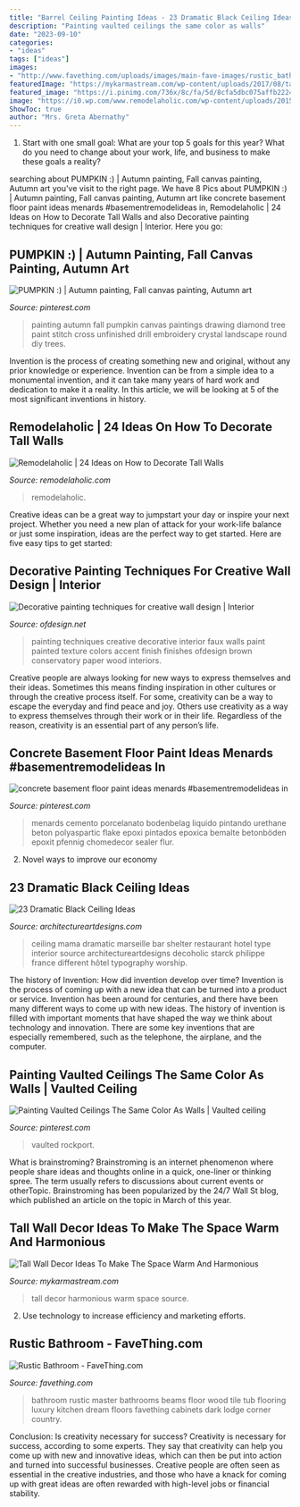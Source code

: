 ```yaml
---
title: "Barrel Ceiling Painting Ideas - 23 Dramatic Black Ceiling Ideas"
description: "Painting vaulted ceilings the same color as walls"
date: "2023-09-10"
categories:
- "ideas"
tags: ["ideas"]
images:
- "http://www.favething.com/uploads/images/main-fave-images/rustic_bathroom_1-1.jpg"
featuredImage: "https://mykarmastream.com/wp-content/uploads/2017/08/tall-wall-decor-12.jpg"
featured_image: "https://i.pinimg.com/736x/8c/fa/5d/8cfa5dbc075affb2224eccd65a556930.jpg"
image: "https://i0.wp.com/www.remodelaholic.com/wp-content/uploads/2015/07/bedroom-.jpg?ssl=1"
ShowToc: true
author: "Mrs. Greta Abernathy"
---
```



1. Start with one small goal: What are your top 5 goals for this year? What do you need to change about your work, life, and business to make these goals a reality? 

	

		
searching about PUMPKIN :) | Autumn painting, Fall canvas painting, Autumn art you've visit to the right page. We have 8 Pics about PUMPKIN :) | Autumn painting, Fall canvas painting, Autumn art like concrete basement floor paint ideas menards #basementremodelideas in, Remodelaholic | 24 Ideas on How to Decorate Tall Walls and also Decorative painting techniques for creative wall design | Interior. Here you go:
		
    
## PUMPKIN :) | Autumn Painting, Fall Canvas Painting, Autumn Art

<img loading=lazy src="https://i.pinimg.com/736x/73/f8/d0/73f8d0a3e0daf201fbb893569a2b938c--painting-pumpkins-autumn-painting.jpg" onerror="this.onerror=null;this.src='https://tse2.mm.bing.net/th?id=OIP.iwrl4GitDXSphgOyOThKZgAAAA&amp;pid=15.1';" alt="PUMPKIN :) | Autumn painting, Fall canvas painting, Autumn art">

_Source: pinterest.com_

>painting autumn fall pumpkin canvas paintings drawing diamond tree paint stitch cross unfinished drill embroidery crystal landscape round diy trees. 

	

Invention is the process of creating something new and original, without any prior knowledge or experience. Invention can be from a simple idea to a monumental invention, and it can take many years of hard work and dedication to make it a reality. In this article, we will be looking at 5 of the most significant inventions in history.

    
## Remodelaholic | 24 Ideas On How To Decorate Tall Walls

<img loading=lazy src="https://i0.wp.com/www.remodelaholic.com/wp-content/uploads/2015/07/bedroom-.jpg?ssl=1" onerror="this.onerror=null;this.src='https://tse4.mm.bing.net/th?id=OIP.sWLcbSuv-agwCUjHoDSxPQHaKZ&amp;pid=15.1';" alt="Remodelaholic | 24 Ideas on How to Decorate Tall Walls">

_Source: remodelaholic.com_

>remodelaholic. 

	

Creative ideas can be a great way to jumpstart your day or inspire your next project. Whether you need a new plan of attack for your work-life balance or just some inspiration, ideas are the perfect way to get started. Here are five easy tips to get started: 

    
## Decorative Painting Techniques For Creative Wall Design | Interior

<img loading=lazy src="http://www.ofdesign.net/wp-content/uploads/files/2/5/0/decorative-painting-techniques-for-creative-wall-design-17-250.jpg" onerror="this.onerror=null;this.src='https://tse3.mm.bing.net/th?id=OIP.yQxLJ1GGwyUvOiPGEgW2cAHaNA&amp;pid=15.1';" alt="Decorative painting techniques for creative wall design | Interior">

_Source: ofdesign.net_

>painting techniques creative decorative interior faux walls paint painted texture colors accent finish finishes ofdesign brown conservatory paper wood interiors. 

	

Creative people are always looking for new ways to express themselves and their ideas. Sometimes this means finding inspiration in other cultures or through the creative process itself. For some, creativity can be a way to escape the everyday and find peace and joy. Others use creativity as a way to express themselves through their work or in their life. Regardless of the reason, creativity is an essential part of any person’s life.

    
## Concrete Basement Floor Paint Ideas Menards #basementremodelideas In

<img loading=lazy src="https://i.pinimg.com/736x/8c/fa/5d/8cfa5dbc075affb2224eccd65a556930.jpg" onerror="this.onerror=null;this.src='https://tse1.mm.bing.net/th?id=OIP.S9COGNIveeZ8Fgk4XLojkQHaNL&amp;pid=15.1';" alt="concrete basement floor paint ideas menards #basementremodelideas in">

_Source: pinterest.com_

>menards cemento porcelanato bodenbelag liquido pintando urethane beton polyaspartic flake epoxi pintados epoxica bemalte betonböden epoxit pfennig chomedecor sealer flur. 

	

2. Novel ways to improve our economy

    
## 23 Dramatic Black Ceiling Ideas

<img loading=lazy src="http://www.architectureartdesigns.com/wp-content/uploads/2013/11/2117.jpg" onerror="this.onerror=null;this.src='https://tse1.mm.bing.net/th?id=OIP.TBcuRHfllwe0n2_KX7UF2gAAAA&amp;pid=15.1';" alt="23 Dramatic Black Ceiling Ideas">

_Source: architectureartdesigns.com_

>ceiling mama dramatic marseille bar shelter restaurant hotel type interior source architectureartdesigns decoholic starck philippe france different hôtel typography worship. 

	

The history of Invention: How did invention develop over time?
Invention is the process of coming up with a new idea that can be turned into a product or service. Invention has been around for centuries, and there have been many different ways to come up with new ideas. The history of invention is filled with important moments that have shaped the way we think about technology and innovation. There are some key inventions that are especially remembered, such as the telephone, the airplane, and the computer.

    
## Painting Vaulted Ceilings The Same Color As Walls | Vaulted Ceiling

<img loading=lazy src="https://i.pinimg.com/736x/e2/62/6b/e2626b2b7636bdd39937ed2448f2d191.jpg" onerror="this.onerror=null;this.src='https://tse3.mm.bing.net/th?id=OIP.BL1xRuE9qzPRzjkR8hFo0gAAAA&amp;pid=15.1';" alt="Painting Vaulted Ceilings The Same Color As Walls | Vaulted ceiling">

_Source: pinterest.com_

>vaulted rockport. 

	

What is brainstroming?
Brainstroming is an internet phenomenon where people share ideas and thoughts online in a quick, one-liner or thinking spree. The term usually refers to discussions about current events or otherTopic. Brainstroming has been popularized by the 24/7 Wall St blog, which published an article on the topic in March of this year.

    
## Tall Wall Decor Ideas To Make The Space Warm And Harmonious

<img loading=lazy src="https://mykarmastream.com/wp-content/uploads/2017/08/tall-wall-decor-12.jpg" onerror="this.onerror=null;this.src='https://tse3.mm.bing.net/th?id=OIP.OEIkSoiv5mMG8k3f4ckYOwDGEs&amp;pid=15.1';" alt="Tall Wall Decor Ideas To Make The Space Warm And Harmonious">

_Source: mykarmastream.com_

>tall decor harmonious warm space source. 

	

2. Use technology to increase efficiency and marketing efforts.

    
## Rustic Bathroom - FaveThing.com

<img loading=lazy src="http://www.favething.com/uploads/images/main-fave-images/rustic_bathroom_1-1.jpg" onerror="this.onerror=null;this.src='https://tse4.mm.bing.net/th?id=OIP.8iLicGrtzj6GRTJhzK1hYQAAAA&amp;pid=15.1';" alt="Rustic Bathroom - FaveThing.com">

_Source: favething.com_

>bathroom rustic master bathrooms beams floor wood tile tub flooring luxury kitchen dream floors favething cabinets dark lodge corner country. 

	

Conclusion: Is creativity necessary for success?
Creativity is necessary for success, according to some experts. They say that creativity can help you come up with new and innovative ideas, which can then be put into action and turned into successful businesses. Creative people are often seen as essential in the creative industries, and those who have a knack for coming up with great ideas are often rewarded with high-level jobs or financial stability.

